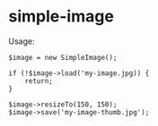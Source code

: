 # simple-image

Usage:

```
$image = new SimpleImage();

if (!$image->load('my-image.jpg)) {
    return;
}

$image->resizeTo(150, 150);
$image->save('my-image-thumb.jpg');
```